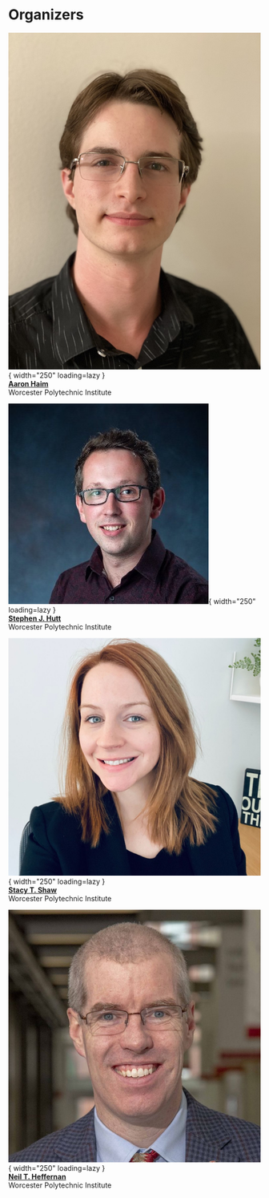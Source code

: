 # Organizers

![Aaron Haim][ahaim]{ width="250" loading=lazy }  
[**Aaron Haim**][ahaim-site]  
Worcester Polytechnic Institute  

![Stephen Hutt][shutt]{ width="250" loading=lazy }  
[**Stephen J. Hutt**][shutt-site]  
Worcester Polytechnic Institute  

![Stacy Shaw][sshaw]{ width="250" loading=lazy }  
[**Stacy T. Shaw**][sshaw-site]  
Worcester Polytechnic Institute  

![Neil Heffernan][nheffernan]{ width="250" loading=lazy }  
[**Neil T. Heffernan**][nheffernan-site]  
Worcester Polytechnic Institute  

[ahaim]: ./images/organizers/aaron-haim.jpg
[ahaim-site]: https://ahaim.ashwork.net/

[shutt]: ./images/organizers/stephen-hutt.jpg
[shutt-site]: https://sjhutt.com/

[sshaw]: ./images/organizers/stacy-shaw.jpg
[sshaw-site]: https://sites.google.com/view/stacytshaw

[nheffernan]: ./images/organizers/neil-heffernan.jpg
[nheffernan-site]: https://www.neilheffernan.net/
